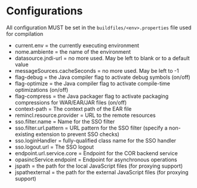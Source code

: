 # Configurations
All configuration MUST be set in the `buildfiles/<env>.properties` file used for compilation
- current.env = the currently executing environment
- nome.ambiente = the name of the environment
- datasource.jndi-url = no more used. May be left to blank or to a default value
- messageSources.cacheSeconds = no more used. May be left to -1
- flag-debug = the Java compiler flag to activate debug symbols (on/off)
- flag-optimize = the Java compiler flag to activate compile-time optimizations (on/off)
- flag-compress = the Java packager flag to activate packaging compressions for
    WAR/EAR/JAR files (on/off)
- context-path = The context path of the EAR file
- remincl.resource.provider = URL to the remote resources
- sso.filter.name = Name for the SSO filter
- sso.filter.url.pattern = URL pattern for the SSO filter
    (specify a non-existing extension to prevent SSO checks)
- sso.loginHandler = fully-qualified class name for the SSO handler
- sso.logout.url = The SSO logout
- endpoint.url.service.core = Endpoint for the COR backend service
- opasincService.endpoint = Endpoint for asynchronous operations
- jspath = the path for the local JavaScript files (for proxying support)
- jspathexternal = the path for the external JavaScript files (for proxying support)
